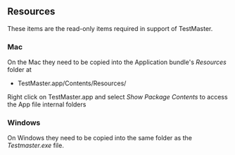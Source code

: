 ## Resources

These items are the read-only items required in support of TestMaster.

### Mac

On the Mac they need to be copied into the Application bundle's *Resources* folder at

* TestMaster.app/Contents/Resources/

Right click on TestMaster.app and select *Show Package Contents* to access the App file internal folders

### Windows

On Windows they need to be copied into the same folder as the *Testmaster.exe* file.
